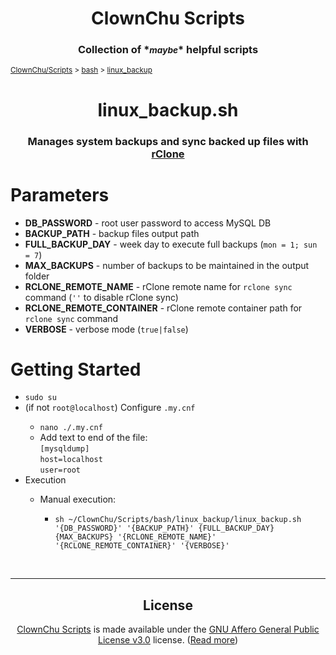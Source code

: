 <h1 align="center">ClownChu Scripts</h1>
<h3 align="center">Collection of *<b><i><small>maybe</small></i></b>* helpful scripts</h3>

<small>
    <a href="https://github.com/ClownChu/Scripts">ClownChu/Scripts</a> > 
    <a href="/bash">bash</a> >
    <a href="/bash/linux_backup">linux_backup</a>
</small>

<br />

<h1 align="center" id="linux_backup_sh">
    linux_backup.sh
</h1>
<h3 align="center">
    Manages system backups and sync backed up files with <a href="https://rclone.org/" target="_blank">rClone</a>
</h3>

<h1 id="parameters">
    Parameters
</h1>
<ul>
    <li><b>DB_PASSWORD</b> - root user password to access MySQL DB</li>
    <li><b>BACKUP_PATH</b> - backup files output path</li>
    <li><b>FULL_BACKUP_DAY</b> - week day to execute full backups (<code>mon = 1; sun = 7</code>)</li>
    <li><b>MAX_BACKUPS</b> - number of backups to be maintained in the output folder</li>
    <li><b>RCLONE_REMOTE_NAME</b> - rClone remote name for <code>rclone sync</code> command (<code>''</code> to disable rClone sync)</li>
    <li><b>RCLONE_REMOTE_CONTAINER</b> - rClone remote container path for <code>rclone sync</code> command</li>
    <li><b>VERBOSE</b> - verbose mode (<code>true|false</code>)
</ul>

<h1 id="getting_started">
    Getting Started
</h1>
<ul>
    <li><code>sudo su</code></li>
    <li>
        (if not <code>root@localhost</code>) Configure <code>.my.cnf</code>
    </li>
    <ul>
        <li><code>nano ./.my.cnf</code></li>
        <li>
            Add text to end of the file: 
            <br />
            <code>[mysqldump]</code><br />
            <code>host=localhost</code><br />
            <code>user=root</code>
        </li>
    </ul>
    <li>
        Execution
    </li>
    <ul>
        <li>
            Manual execution:
        </li>
        <ul>
            <li><code>sh ~/ClownChu/Scripts/bash/linux_backup/linux_backup.sh '{DB_PASSWORD}' '{BACKUP_PATH}' {FULL_BACKUP_DAY} {MAX_BACKUPS} '{RCLONE_REMOTE_NAME}' '{RCLONE_REMOTE_CONTAINER}' '{VERBOSE}'</code></li>
        </ul>
    </ul>
</ul>

<br />
<hr>

<h2 align="center" id="license">License</h2>
<div align="center">
    <a href="https://github.com/ClownChu/Scripts" target="_blank">ClownChu Scripts</a> is made available under the <a href="https://www.gnu.org/licenses/agpl-3.0.en.html" target="_blank">GNU Affero General Public License v3.0</a> license. (<a href="https://choosealicense.com/licenses/agpl-3.0/" target="_blank">Read more</a>)
</div>
